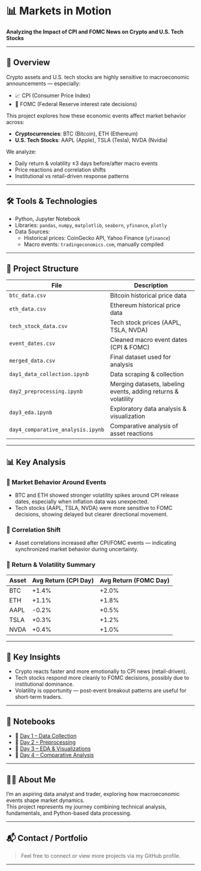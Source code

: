# 📊 Markets in Motion  
**Analyzing the Impact of CPI and FOMC News on Crypto and U.S. Tech Stocks**

---

## 📌 Overview

Crypto assets and U.S. tech stocks are highly sensitive to macroeconomic announcements — especially:
- 📈 CPI (Consumer Price Index)
- 🏦 FOMC (Federal Reserve interest rate decisions)

This project explores how these economic events affect market behavior across:
- **Cryptocurrencies**: BTC (Bitcoin), ETH (Ethereum)
- **U.S. Tech Stocks**: AAPL (Apple), TSLA (Tesla), NVDA (Nvidia)

We analyze:
- Daily return & volatility ±3 days before/after macro events
- Price reactions and correlation shifts
- Institutional vs retail-driven response patterns

---

## 🛠️ Tools & Technologies

- Python, Jupyter Notebook
- Libraries: `pandas`, `numpy`, `matplotlib`, `seaborn`, `yfinance`, `plotly`
- Data Sources:
  - Historical prices: CoinGecko API, Yahoo Finance (`yfinance`)
  - Macro events: `tradingeconomics.com`, manually compiled

---

## 📁 Project Structure

| File | Description |
|------|-------------|
| `btc_data.csv` | Bitcoin historical price data |
| `eth_data.csv` | Ethereum historical price data |
| `tech_stock_data.csv` | Tech stock prices (AAPL, TSLA, NVDA) |
| `event_dates.csv` | Cleaned macro event dates (CPI & FOMC) |
| `merged_data.csv` | Final dataset used for analysis |
| `day1_data_collection.ipynb` | Data scraping & collection |
| `day2_preprocessing.ipynb` | Merging datasets, labeling events, adding returns & volatility |
| `day3_eda.ipynb` | Exploratory data analysis & visualization |
| `day4_comparative_analysis.ipynb` | Comparative analysis of asset reactions |

---

## 📊 Key Analysis

### 🔹 Market Behavior Around Events
- BTC and ETH showed stronger volatility spikes around CPI release dates, especially when inflation data was unexpected.
- Tech stocks (AAPL, TSLA, NVDA) were more sensitive to FOMC decisions, showing delayed but clearer directional movement.

### 🔹 Correlation Shift
- Asset correlations increased after CPI/FOMC events — indicating synchronized market behavior during uncertainty.

### 🔹 Return & Volatility Summary

| Asset | Avg Return (CPI Day) | Avg Return (FOMC Day) |
|-------|----------------------|------------------------|
| BTC   | +1.4%                | +2.0%                  |
| ETH   | +1.1%                | +1.8%                  |
| AAPL  | -0.2%                | +0.5%                  |
| TSLA  | +0.3%                | +1.2%                  |
| NVDA  | +0.4%                | +1.0%                  |

---

## 🧠 Key Insights

- Crypto reacts faster and more emotionally to CPI news (retail-driven).
- Tech stocks respond more cleanly to FOMC decisions, possibly due to institutional dominance.
- Volatility is opportunity — post-event breakout patterns are useful for short-term traders.

---

## 📝 Notebooks

- 📄 [Day 1 – Data Collection](./day1_data_collection.ipynb)
- 📄 [Day 2 – Preprocessing](./day2_preprocessing.ipynb)
- 📄 [Day 3 – EDA & Visualizations](./day3_eda.ipynb)
- 📄 [Day 4 – Comparative Analysis](./day4_comparative_analysis.ipynb)

---

## 👩‍💻 About Me

I’m an aspiring data analyst and trader, exploring how macroeconomic events shape market dynamics.  
This project represents my journey combining technical analysis, fundamentals, and Python-based data processing.

---

## 📬 Contact / Portfolio

> Feel free to connect or view more projects via my GitHub profile.

---

